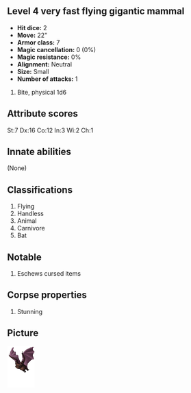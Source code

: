 ## Level 4 very fast flying gigantic mammal

- **Hit dice:** 2
- **Move:** 22"
- **Armor class:** 7
- **Magic cancellation:** 0 (0%)
- **Magic resistance:** 0%
- **Alignment:** Neutral
- **Size:** Small
- **Number of attacks:** 1
1. Bite, physical 1d6

## Attribute scores

St:7 Dx:16 Co:12 In:3 Wi:2 Ch:1

## Innate abilities

(None)

## Classifications

1. Flying
2. Handless
3. Animal
4. Carnivore
5. Bat

## Notable

1. Eschews cursed items

## Corpse properties

1. Stunning

## Picture

![Giant bat](https://github.com/hyvanmielenpelit/GnollHackTileSet/blob/main/Monsters/giant_bat/giant_bat.png?raw=true)
